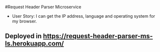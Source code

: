#Request Header Parser Microservice

* User Story: I can get the IP address, language and operating system for my browser.

## Deployed in https://request-header-parser-ms-ls.herokuapp.com/